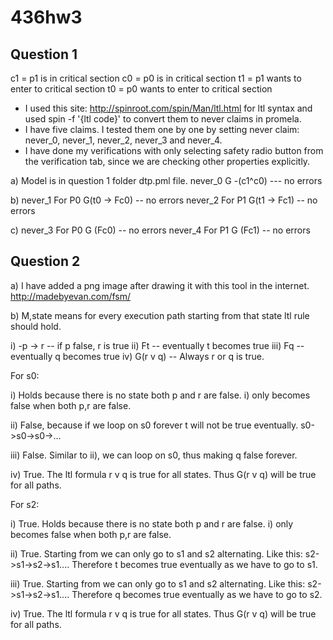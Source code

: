 # 436hw3

## Question 1

c1 = p1 is in critical section
c0 = p0 is in critical section
t1 = p1 wants to enter to critical section
t0 = p0 wants to enter to critical section

* I used this site: http://spinroot.com/spin/Man/ltl.html for ltl syntax and used spin -f '{ltl code}' to convert them to never claims in promela.
* I have five claims. I tested them one by one by setting never claim: never_0, never_1, never_2, never_3 and never_4.
* I have done my verifications with only selecting safety radio button from the verification tab, since we are checking other properties explicitly.

a) Model is in question 1 folder dtp.pml file. never_0 G -(c1^c0)  --- no errors

b) never_1 For P0 G(t0 -> Fc0) -- no errors
   never_2 For P1 G(t1 -> Fc1) -- no errors

c) never_3 For P0 G (Fc0) -- no errors
   never_4 For P1 G (Fc1) -- no errors

## Question 2

a) I have added a png image after drawing it with this tool in the internet. http://madebyevan.com/fsm/

b) M,state means for every execution path starting from that state ltl rule should hold.

i) -p -> r    -- if p false, r is true
ii) Ft        -- eventually t becomes true
iii) Fq       -- eventually q becomes true
iv)  G(r v q) -- Always r or q is true.

For s0:

i) Holds because there is no state both p and r are false. i) only becomes false when both p,r are false.

ii) False, because if we loop on s0 forever t will not be true eventually. s0->s0->s0->...

iii) False. Similar to ii), we can loop on s0, thus making q false forever. 

iv) True. The ltl formula r v q is true for all states. Thus G(r v q) will be true for all paths.

For s2:

i) True. Holds because there is no state both p and r are false. i) only becomes false when both p,r are false.

ii) True. Starting from we can only go to s1 and s2 alternating. Like this: s2->s1->s2->s1.... Therefore t becomes true eventually as we have to go to s1. 

iii) True. Starting from we can only go to s1 and s2 alternating. Like this: s2->s1->s2->s1.... Therefore q becomes true eventually as we have to go to s2. 

iv) True. The ltl formula r v q is true for all states. Thus G(r v q) will be true for all paths.

